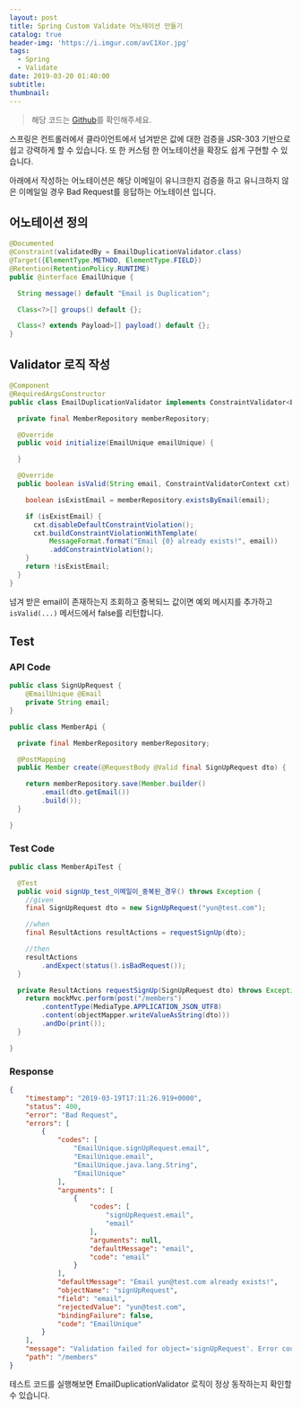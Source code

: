 ```yaml
---
layout: post
title: Spring Custom Validate 어노테이션 만들기
catalog: true
header-img: 'https://i.imgur.com/avC1Xor.jpg'
tags:
  - Spring
  - Validate
date: 2019-03-20 01:40:00
subtitle:
thumbnail:
---
```



> 해당 코드는 [Github](https://github.com/cheese10yun/blog-sample/tree/master/custom-validation)를 확인해주세요.

스프링은 컨트롤러에서 클라이언트에서 넘겨받은 값에 대한 검증을 JSR-303 기반으로 쉽고 강력하게 할 수 있습니다. 또 한 커스텀 한 어노테이션을 확장도 쉽게 구현할 수 있습니다.


아래에서 작성하는 어노테이션은 해당 이메일이 유니크한지 검증을 하고 유니크하지 않은 이메일일 경우 Bad Request를 응답하는 어노테이션 입니다.


## 어노테이션 정의
```java
@Documented
@Constraint(validatedBy = EmailDuplicationValidator.class)
@Target({ElementType.METHOD, ElementType.FIELD})
@Retention(RetentionPolicy.RUNTIME)
public @interface EmailUnique {

  String message() default "Email is Duplication";

  Class<?>[] groups() default {};

  Class<? extends Payload>[] payload() default {};
}
```


## Validator 로직 작성
```java
@Component
@RequiredArgsConstructor
public class EmailDuplicationValidator implements ConstraintValidator<EmailUnique, String> {

  private final MemberRepository memberRepository;

  @Override
  public void initialize(EmailUnique emailUnique) {

  }

  @Override
  public boolean isValid(String email, ConstraintValidatorContext cxt) {

    boolean isExistEmail = memberRepository.existsByEmail(email);

    if (isExistEmail) {
      cxt.disableDefaultConstraintViolation();
      cxt.buildConstraintViolationWithTemplate(
          MessageFormat.format("Email {0} already exists!", email))
          .addConstraintViolation();
    }
    return !isExistEmail;
  }
}
```

넘겨 받은 email이 존재하는지 조회하고 중복되느 값이면 예외 메시지를 추가하고 `isValid(...)` 메서드에서 false를 리턴합니다. 


## Test

### API Code

```java
public class SignUpRequest {
    @EmailUnique @Email
    private String email;
}

public class MemberApi {

  private final MemberRepository memberRepository;

  @PostMapping
  public Member create(@RequestBody @Valid final SignUpRequest dto) {

    return memberRepository.save(Member.builder()
        .email(dto.getEmail())
        .build());
  }

}
```

### Test Code
```java
public class MemberApiTest {

  @Test
  public void signUp_test_이메일이_중복된_경우() throws Exception {
    //given
    final SignUpRequest dto = new SignUpRequest("yun@test.com");

    //when
    final ResultActions resultActions = requestSignUp(dto);

    //then
    resultActions
        .andExpect(status().isBadRequest());
  }

  private ResultActions requestSignUp(SignUpRequest dto) throws Exception {
    return mockMvc.perform(post("/members")
        .contentType(MediaType.APPLICATION_JSON_UTF8)
        .content(objectMapper.writeValueAsString(dto)))
        .andDo(print());
  }

}
```


### Response

```json
{
    "timestamp": "2019-03-19T17:11:26.919+0000",
    "status": 400,
    "error": "Bad Request",
    "errors": [
        {
            "codes": [
                "EmailUnique.signUpRequest.email",
                "EmailUnique.email",
                "EmailUnique.java.lang.String",
                "EmailUnique"
            ],
            "arguments": [
                {
                    "codes": [
                        "signUpRequest.email",
                        "email"
                    ],
                    "arguments": null,
                    "defaultMessage": "email",
                    "code": "email"
                }
            ],
            "defaultMessage": "Email yun@test.com already exists!",
            "objectName": "signUpRequest",
            "field": "email",
            "rejectedValue": "yun@test.com",
            "bindingFailure": false,
            "code": "EmailUnique"
        }
    ],
    "message": "Validation failed for object='signUpRequest'. Error count: 1",
    "path": "/members"
}
```

테스트 코드를 실행해보면 EmailDuplicationValidator 로직이 정상 동작하는지 확인할 수 있습니다.